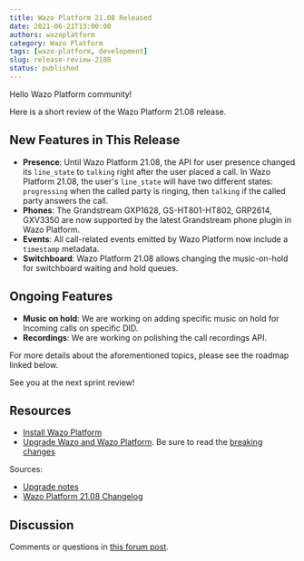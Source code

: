 ```yaml
---
title: Wazo Platform 21.08 Released
date: 2021-06-21T13:00:00
authors: wazoplatform
category: Wazo Platform
tags: [wazo-platform, development]
slug: release-review-2108
status: published
---
```


Hello Wazo Platform community!

Here is a short review of the Wazo Platform 21.08 release.

## New Features in This Release

- **Presence**: Until Wazo Platform 21.08, the API for user presence changed its `line_state` to `talking` right after the user placed a call. In Wazo Platform 21.08, the user's `line_state` will have two different states: `progressing` when the called party is ringing, then `talking` if the called party answers the call.
- **Phones**: The Grandstream GXP1628, GS-HT801-HT802, GRP2614, GXV3350 are now supported by the latest Grandstream phone plugin in Wazo Platform.
- **Events**: All call-related events emitted by Wazo Platform now include a `timestamp` metadata.
- **Switchboard**: Wazo Platform 21.08 allows changing the music-on-hold for switchboard waiting and hold queues.

## Ongoing Features

- **Music on hold**: We are working on adding specific music on hold for Incoming calls on specific DID.
- **Recordings**: We are working on polishing the call recordings API.

For more details about the aforementioned topics, please see the roadmap linked below.

See you at the next sprint review!

<!-- truncate -->

## Resources

- [Install Wazo Platform](https://wazo-platform.org/use-cases)
- [Upgrade Wazo and Wazo Platform](/uc-doc/upgrade/). Be sure to read the [breaking changes](/uc-doc/upgrade/upgrade_notes#21-08)

Sources:

- [Upgrade notes](/uc-doc/upgrade/upgrade_notes#21-08)
- [Wazo Platform 21.08 Changelog](https://wazo-dev.atlassian.net/issues/?jql=project%3DWAZO%20AND%20fixVersion%3D21.08)

## Discussion

Comments or questions in [this forum post](https://wazo-platform.discourse.group/t/blog-wazo-platform-21-08-released).
